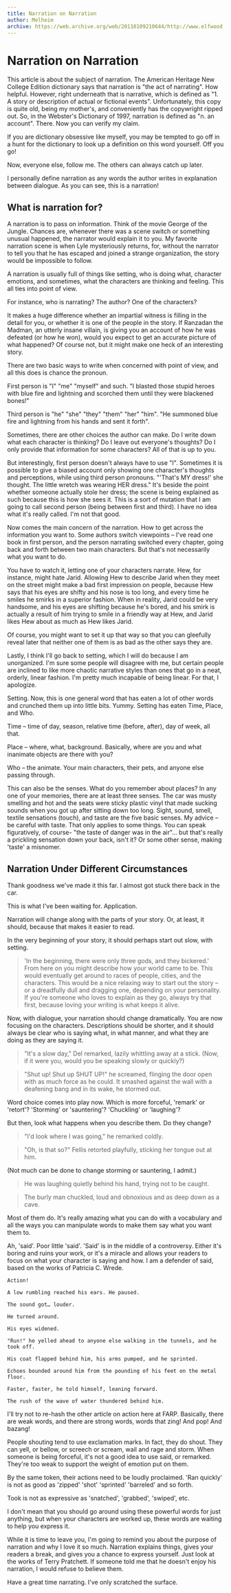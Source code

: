 ```yaml
---
title: Narration on Narration
author: Melheim
archive: https://web.archive.org/web/20110109210644/http://www.elfwood.com/farp/thewriting/nar/nar.html
---
```


# Narration on Narration

This article is about the subject of narration. The American Heritage New College Edition dictionary says that narration is "the act of narrating". How helpful. However, right underneath that is narrative, which is defined as "1. A story or description of actual or fictional events". Unfortunately, this copy is quite old, being my mother's, and conveniently has the copywright ripped out. So, in the Webster's Dictionary of 1997, narration is defined as "n. an account". There. Now you can verify my claim.

If you are dictionary obsessive like myself, you may be tempted to go off in a hunt for the dictionary to look up a definition on this word yourself. Off you go!

Now, everyone else, follow me. The others can always catch up later.

I personally define narration as any words the author writes in explanation between dialogue. As you can see, this is a narration!

## What is narration for?

A narration is to pass on information. Think of the movie George of the Jungle. Chances are, whenever there was a scene switch or something unusual happened, the narrator would explain it to you. My favorite narration scene is when Lyle mysteriously returns, for, without the narrator to tell you that he has escaped and joined a strange organization, the story would be impossible to follow.

A narration is usually full of things like setting, who is doing what, character emotions, and sometimes, what the characters are thinking and feeling. This all ties into point of view.

For instance, who is narrating? The author? One of the characters?

It makes a huge difference whether an impartial witness is filling in the detail for you, or whether it is one of the people in the story. If Ranzadan the Madman, an utterly insane villain, is giving you an account of how he was defeated (or how he won), would you expect to get an accurate picture of what happened? Of course not, but it might make one heck of an interesting story.

There are two basic ways to write when concerned with point of view, and all this does is chance the pronoun.

First person is "I" "me" "myself" and such. "I blasted those stupid heroes with blue fire and lightning and scorched them until they were blackened bones!"

Third person is "he" "she" "they" "them" "her" "him". "He summoned blue fire and lightning from his hands and sent it forth".

Sometimes, there are other choices the author can make. Do I write down what each character is thinking? Do I leave out everyone's thoughts? Do I only provide that information for some characters? All of that is up to you.

But interestingly, first person doesn't always have to use "I". Sometimes it is possible to give a biased account only showing one character's thoughts and perceptions, while using third person pronouns. "'That's MY dress!' she thought. The little wretch was wearing HER dress." It's beside the point whether someone actually stole her dress; the scene is being explained as such because this is how she sees it. This is a sort of mutation that I am going to call second person (being between first and third). I have no idea what it's really called. I'm not that good.

Now comes the main concern of the narration. How to get across the information you want to. Some authors switch viewpoints – I've read one book in first person, and the person narrating switched every chapter, going back and forth between two main characters. But that's not necessarily what you want to do.

You have to watch it, letting one of your characters narrate. Hew, for instance, might hate Jarid. Allowing Hew to describe Jarid when they meet on the street might make a bad first impression on people, because Hew says that his eyes are shifty and his nose is too long, and every time he smiles he smirks in a superior fashion. When in reality, Jarid could be very handsome, and his eyes are shifting because he's bored, and his smirk is actually a result of him trying to smile in a friendly way at Hew, and Jarid likes Hew about as much as Hew likes Jarid.

Of course, you might want to set it up that way so that you can gleefully reveal later that neither one of them is as bad as the other says they are.

Lastly, I think I'll go back to setting, which I will do because I am unorganized. I'm sure some people will disagree with me, but certain people are inclined to like more chaotic narrative styles than ones that go in a neat, orderly, linear fashion. I'm pretty much incapable of being linear. For that, I apologize.

Setting. Now, this is one general word that has eaten a lot of other words and crunched them up into little bits. Yummy. Setting has eaten Time, Place, and Who.

Time – time of day, season, relative time (before, after), day of week, all that.

Place – where, what, background. Basically, where are you and what inanimate objects are there with you?

Who – the animate. Your main characters, their pets, and anyone else passing through.

This can also be the senses. What do you remember about places? In any one of your memories, there are at least three senses. The car was musty smelling and hot and the seats were sticky plastic vinyl that made sucking sounds when you got up after sitting down too long. Sight, sound, smell, textile sensations (touch), and taste are the five basic senses. My advice – be careful with taste. That only applies to some things. You can speak figuratively, of course- "the taste of danger was in the air"… but that's really a prickling sensation down your back, isn't it? Or some other sense, making 'taste' a misnomer.

## Narration Under Different Circumstances

Thank goodness we've made it this far. I almost got stuck there back in the car.

This is what I've been waiting for. Application.

Narration will change along with the parts of your story. Or, at least, it should, because that makes it easier to read.

In the very beginning of your story, it should perhaps start out slow, with setting.

> 'In the beginning, there were only three gods, and they bickered.' From here on you might describe how your world came to be. This would eventually get around to races of people, cities, and the characters. This would be a nice relaxing way to start out the story – or a dreadfully dull and dragging one, depending on your personality. If you're someone who loves to explain as they go, always try that first, because loving your writing is what keeps it alive.

Now, with dialogue, your narration should change dramatically. You are now focusing on the characters. Descriptions should be shorter, and it should always be clear who is saying what, in what manner, and what they are doing as they are saying it.

> "It's a slow day," Del remarked, lazily whittling away at a stick. (Now, if it were you, would you be speaking slowly or quickly?)

> "Shut up! Shut up SHUT UP!" he screamed, flinging the door open with as much force as he could. It smashed against the wall with a deafening bang and in its wake, he stormed out.

Word choice comes into play now. Which is more forceful, 'remark' or 'retort'? 'Storming' or 'sauntering'? 'Chuckling' or 'laughing'?

But then, look what happens when you describe them. Do they change?

> "I'd look where I was going," he remarked coldly.

> "Oh, is that so?" Fellis retorted playfully, sticking her tongue out at him.

(Not much can be done to change storming or sauntering, I admit.)

> He was laughing quietly behind his hand, trying not to be caught.

> The burly man chuckled, loud and obnoxious and as deep down as a cave.

Most of them do. It's really amazing what you can do with a vocabulary and all the ways you can manipulate words to make them say what you want them to.

Ah, 'said'. Poor little 'said'. 'Said' is in the middle of a controversy. Either it's boring and ruins your work, or it's a miracle and allows your readers to focus on what your character is saying and how. I am a defender of said, based on the works of Patricia C. Wrede.

    Action!

    A low rumbling reached his ears. He paused.

    The sound got… louder.

    He turned around.

    His eyes widened.

    "Run!" he yelled ahead to anyone else walking in the tunnels, and he took off.

    His coat flapped behind him, his arms pumped, and he sprinted.

    Echoes bounded around him from the pounding of his feet on the metal floor.

    Faster, faster, he told himself, leaning forward.

    The rush of the wave of water thundered behind him.

I'll try not to re-hash the other article on action here at FARP. Basically, there are weak words, and there are strong words, words that zing! And pop! And bazang!

People shouting tend to use exclamation marks. In fact, they do shout. They can yell, or bellow, or screech or scream, wail and rage and storm. When someone is being forceful, it's not a good idea to use said, or remarked. They're too weak to support the weight of emotion put on them.

By the same token, their actions need to be loudly proclaimed. 'Ran quickly' is not as good as 'zipped' 'shot' 'sprinted' 'barreled' and so forth.

Took is not as expressive as 'snatched', 'grabbed', 'swiped', etc.

I don't mean that you should go around using these powerful words for just anything, but when your characters are worked up, these words are waiting to help you express it.

While it is time to leave you, I'm going to remind you about the purpose of narration and why I love it so much. Narration explains things, gives your readers a break, and gives you a chance to express yourself. Just look at the works of Terry Pratchett. If someone told me that he doesn't enjoy his narration, I would refuse to believe them.

Have a great time narrating. I've only scratched the surface.
